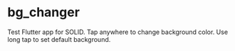 # bg_changer

Test Flutter app for SOLID.
Tap anywhere to change background color.
Use long tap to set default background.
